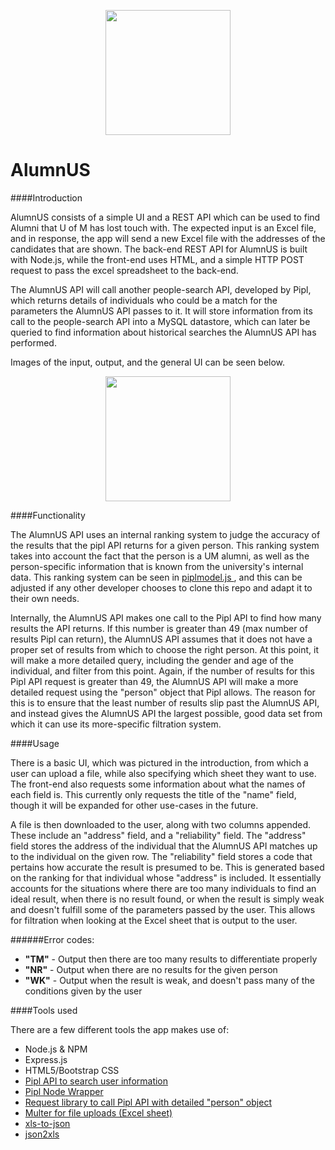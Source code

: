 <p align="center"><img src="https://www.eecs.umich.edu/eecs/images/EECS-Logo-Mobile.png" width="200"></p>

# AlumnUS

####Introduction

AlumnUS consists of a simple UI and a REST API which can be used to find Alumni that U of M has lost touch with. The expected input is an Excel file, and in response, the app will send a new Excel file with the addresses of the candidates that are shown. The back-end REST API for AlumnUS is built with Node.js, while the front-end uses HTML, and a simple HTTP POST request to pass the excel spreadsheet to the back-end.

The AlumnUS API will call another people-search API, developed by Pipl, which returns details of individuals who could be a match for the parameters the AlumnUS API passes to it. It will store information from its call to the people-search API into a MySQL datastore, which can later be queried to find information about historical searches the AlumnUS API has performed.

Images of the input, output, and the general UI can be seen below.

<p align="center"><img src="https://www.eecs.umich.edu/eecs/images/EECS-Logo-Mobile.png" width="200"></p>

####Functionality

The AlumnUS API uses an internal ranking system to judge the accuracy of the results that the pipl API returns for a given person. This ranking system takes into account the fact that the person is a UM alumni, as well as the person-specific information that is known from the university's internal data. This ranking system can be seen in <a href= './models/piplmodel.js'> piplmodel.js </a>, and this can be adjusted if any other developer chooses to clone this repo and adapt it to their own needs. 

Internally, the AlumnUS API makes one call to the Pipl API to find how many results the API returns. If this number is greater than 49 (max number of results Pipl can return), the AlumnUS API assumes that it does not have a proper set of results from which to choose the right person. At this point, it will make a more detailed query, including the gender and age of the individual, and filter from this point. Again, if the number of results for this Pipl API request is greater than 49, the AlumnUS API will make a more detailed request using the "person" object that Pipl allows. The reason for this is to ensure that the least number of results slip past the AlumnUS API, and instead gives the AlumnUS API the largest possible, good data set from which it can use its more-specific filtration system.

####Usage

There is a basic UI, which was pictured in the introduction, from which a user can upload a file, while also specifying which sheet they want to use. The front-end also requests some information about what the names of each field is. This currently only requests the title of the "name" field, though it will be expanded for other use-cases in the future.

A file is then downloaded to the user, along with two columns appended. These include an "address" field, and a "reliability" field. The "address" field stores the address of the individual that the AlumnUS API matches up to the individual on the given row. The "reliability" field stores a code that pertains how accurate the result is presumed to be. This is generated based on the ranking for that individual whose "address" is included. It essentially accounts for the situations where there are too many individuals to find an ideal result, when there is no result found, or when the result is simply weak and doesn't fulfill some of the parameters passed by the user. This allows for filtration when looking at the Excel sheet that is output to the user.

######Error codes:
* **"TM"** - Output then there are too many results to differentiate properly
* **"NR"** - Output when there are no results for the given person
* **"WK"** - Output when the result is weak, and doesn't pass many of the conditions given by the user

####Tools used

There are a few different tools the app makes use of:

* Node.js & NPM
* Express.js
* HTML5/Bootstrap CSS
* <a href="https://pipl.com/dev/">Pipl API to search user information</a>
* <a href="https://www.npmjs.com/package/pipl">Pipl Node Wrapper</a>
* <a href="https://www.npmjs.com/package/request">Request library to call Pipl API with detailed "person" object </a>
* <a href="https://github.com/expressjs/multer">Multer for file uploads (Excel sheet)</a>
* <a href="https://www.npmjs.com/package/xls-to-json">xls-to-json</a>
* <a href="https://github.com/rikkertkoppes/json2xls">json2xls</a>


